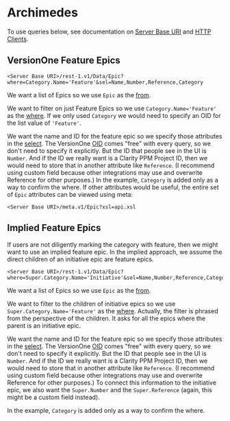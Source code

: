 # Archimedes

To use queries below, see documentation on [Server Base URI](http://community.versionone.com/Developers/Developer-Library/Concepts/Server_Base_URI) and [HTTP Clients](http://community.versionone.com/Developers/Developer-Library/Concepts/HTTP_Client).

## VersionOne Feature Epics

```
<Server Base URI>/rest-1.v1/Data/Epic?where=Category.Name='Feature'&sel=Name,Number,Reference,Category
```

We want a list of Epics so we use `Epic` as the [from](http://community.versionone.com/Developers/Developer-Library/Documentation/API/Queries/from).

We want to filter on just Feature Epics so we use `Category.Name='Feature'` as the [where](http://community.versionone.com/Developers/Developer-Library/Documentation/API/Queries/where). If we only used `Category` we would need to specify an OID for the list value of `'Feature'`.

We want the name and ID for the feature epic so we specify those attributes in the [select](http://community.versionone.com/Developers/Developer-Library/Documentation/API/Queries/select). The VersionOne [OID](http://community.versionone.com/Developers/Developer-Library/Concepts/OID_Token) comes "free" with every query, so we don't need to specify it explicitly. But the ID that people see in the UI is `Number`. And if the ID we really want is a Clarity PPM Project ID, then we would need to store that in another attribute like `Reference`. (I recommend using custom field because other integrations may use and overwrite Reference for other purposes.) In the example, `Category` is added only as a way to confirm the where. If other attributes would be useful, the entire set of `Epic` attributes can be viewed using meta:

```
<Server Base URI>/meta.v1/Epic?xsl=api.xsl
```

## Implied Feature Epics

If users are not diligently marking the category with feature, then we might want to use an implied feature epic. In the implied approach, we assume the direct children of an initiative epic are feature epics.

```
<Server Base URI>/rest-1.v1/Data/Epic?where=Super.Category.Name='Initiative'&sel=Name,Number,Reference,Category,Super.Number,Super.Reference
```

We want a list of Epics so we use `Epic` as the [from](http://community.versionone.com/Developers/Developer-Library/Documentation/API/Queries/from).

We want to filter to the children of initiative epics so we use `Super.Category.Name='Feature'` as the [where](http://community.versionone.com/Developers/Developer-Library/Documentation/API/Queries/where). Actually, the filter is phrased from the perspective of the children. It asks for all the epics where the parent is an initiative epic.

We want the name and ID for the feature epic so we specify those attributes in the [select](http://community.versionone.com/Developers/Developer-Library/Documentation/API/Queries/select). The VersionOne [OID](http://community.versionone.com/Developers/Developer-Library/Concepts/OID_Token) comes "free" with every query, so we don't need to specify it explicitly. But the ID that people see in the UI is `Number`. And if the ID we really want is a Clarity PPM Project ID, then we would need to store that in another attribute like `Reference`. (I recommend using custom field because other integrations may use and overwrite Reference for other purposes.) To connect this information to the initiative epic, we also want the `Super.Number` and the `Super.Reference` (again, this might be a custom field instead).

In the example, `Category` is added only as a way to confirm the where.
